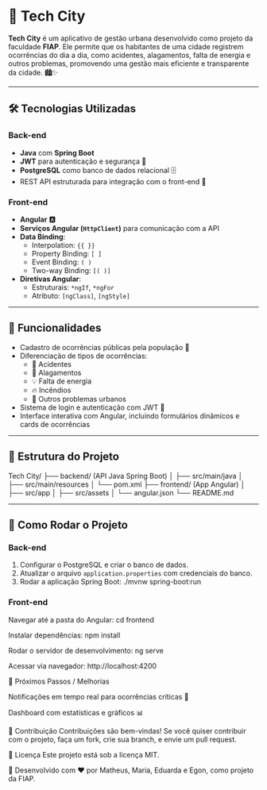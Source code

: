 # 🌆 Tech City

**Tech City** é um aplicativo de gestão urbana desenvolvido como projeto da faculdade **FIAP**. Ele permite que os habitantes de uma cidade registrem ocorrências do dia a dia, como acidentes, alagamentos, falta de energia e outros problemas, promovendo uma gestão mais eficiente e transparente da cidade. 🏙️✨

---

## 🛠 Tecnologias Utilizadas

### Back-end
- **Java** com **Spring Boot**
- **JWT** para autenticação e segurança 🔐
- **PostgreSQL** como banco de dados relacional 🗄️
- REST API estruturada para integração com o front-end 📡

### Front-end
- **Angular** 🅰️
- **Serviços Angular (`HttpClient`)** para comunicação com a API
- **Data Binding**:
  - Interpolation: `{{ }}`
  - Property Binding: `[ ]`
  - Event Binding: `( )`
  - Two-way Binding: `[( )]`
- **Diretivas Angular**:
  - Estruturais: `*ngIf`, `*ngFor`  
  - Atributo: `[ngClass]`, `[ngStyle]`  

---

## 📌 Funcionalidades

- Cadastro de ocorrências públicas pela população 📝
- Diferenciação de tipos de ocorrências:  
  - 🚨 Acidentes  
  - 🌊 Alagamentos  
  - 💡 Falta de energia  
  - 🔥 Incêndios  
  - 🌳 Outros problemas urbanos
- Sistema de login e autenticação com JWT 🔐
- Interface interativa com Angular, incluindo formulários dinâmicos e cards de ocorrências

---

## 📂 Estrutura do Projeto

Tech City/
├── backend/ (API Java Spring Boot)
│ ├── src/main/java
│ ├── src/main/resources
│ └── pom.xml
├── frontend/ (App Angular)
│ ├── src/app
│ ├── src/assets
│ └── angular.json
└── README.md

---

## 🚀 Como Rodar o Projeto

### Back-end
1. Configurar o PostgreSQL e criar o banco de dados.
2. Atualizar o arquivo `application.properties` com credenciais do banco.
3. Rodar a aplicação Spring Boot:
./mvnw spring-boot:run

### Front-end
Navegar até a pasta do Angular:
cd frontend

Instalar dependências:
npm install

Rodar o servidor de desenvolvimento:
ng serve

Acessar via navegador:
http://localhost:4200

🌟 Próximos Passos / Melhorias

Notificações em tempo real para ocorrências críticas 📲

Dashboard com estatísticas e gráficos 📊


🤝 Contribuição
Contribuições são bem-vindas! Se você quiser contribuir com o projeto, faça um fork, crie sua branch, e envie um pull request.

📜 Licença
Este projeto está sob a licença MIT.

💚 Desenvolvido com ❤️ por Matheus, Maria, Eduarda e Egon, como projeto da FIAP.
